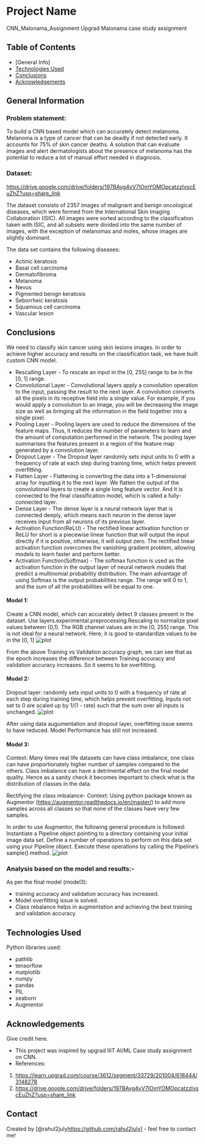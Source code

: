 # Project Name
CNN_Malonama_Assignment
Upgrad Malonama case study assignment

## Table of Contents
* [General Info]
* [Technologies Used](#technologies-used)
* [Conclusions](#conclusions)
* [Acknowledgements](#acknowledgements)

<!-- You can include any other section that is pertinent to your problem -->

## General Information
### Problem statement: 
To build a CNN based model which can accurately detect melanoma. 
Melanoma is a type of cancer that can be deadly if not detected early. 
It accounts for 75% of skin cancer deaths. 
A solution that can evaluate images and alert dermatologists about the presence of melanoma has the potential to reduce a lot of manual effort needed in diagnosis.

### Dataset:
https://drive.google.com/drive/folders/197BAvg4vV7IOmYOMOpcatzzIvscEuZhZ?usp=share_link

The dataset consists of 2357 images of malignant and benign oncological diseases, which were formed from the International Skin Imaging Collaboration (ISIC). All images were sorted according to the classification taken with ISIC, and all subsets were divided into the same number of images, with the exception of melanomas and moles, whose images are slightly dominant.

The data set contains the following diseases:
* Actinic keratosis
* Basal cell carcinoma
* Dermatofibroma
* Melanoma
* Nevus
* Pigmented benign keratosis
* Seborrheic keratosis
* Squamous cell carcinoma
* Vascular lesion

<!-- You don't have to answer all the questions - just the ones relevant to your project. -->

## Conclusions
We need to classify skin cancer using skin lesions images.
In order to achieve higher accuracy and results on the classification task, we have built custom CNN model.

- Rescalling Layer - To rescale an input in the [0, 255] range to be in the [0, 1] range.
- Convolutional Layer - Convolutional layers apply a convolution operation to the input, passing the result to the next layer. 
A convolution converts all the pixels in its receptive field into a single value. 
For example, if you would apply a convolution to an image, you will be decreasing the image size as well as bringing all the information in the field together into a single pixel.
- Pooling Layer - Pooling layers are used to reduce the dimensions of the feature maps. 
Thus, it reduces the number of parameters to learn and the amount of computation performed in the network. 
The pooling layer summarises the features present in a region of the feature map generated by a convolution layer.
- Dropout Layer - The Dropout layer randomly sets input units to 0 with a frequency of rate at each step during training time, which helps prevent overfitting.
- Flatten Layer - Flattening is converting the data into a 1-dimensional array for inputting it to the next layer. 
We flatten the output of the convolutional layers to create a single long feature vector. 
And it is connected to the final classification model, which is called a fully-connected layer.
- Dense Layer - The dense layer is a neural network layer that is connected deeply, which means each neuron in the dense layer receives input from all neurons of its previous layer.
- Activation Function(ReLU) - The rectified linear activation function or ReLU for short is a piecewise linear function that will output the input directly if it is positive, otherwise, it will output zero.
The rectified linear activation function overcomes the vanishing gradient problem, allowing models to learn faster and perform better.
- Activation Function(Softmax) - The softmax function is used as the activation function in the output layer of neural network models that predict a multinomial probability distribution. 
The main advantage of using Softmax is the output probabilities range. The range will 0 to 1, and the sum of all the probabilities will be equal to one.


#### Model 1:
Create a CNN model, which can accurately detect 9 classes present in the dataset. 
Use layers.experimental.preprocessing.Rescaling to normalize pixel values between (0,1). 
The RGB channel values are in the [0, 255] range. 
This is not ideal for a neural network. Here, it is good to standardize values to be in the [0, 1]
![plot](~/Desktop/Analysis_1.png)

From the above Training vs Validation accuracy graph, we can see that as the epoch increases the difference between Training accuracy and validation accuracy increases.
So it seems to be overfitting.


#### Model 2:
Dropout layer: randomly sets input units to 0 with a frequency of rate at each step during training time,
which helps prevent overfitting.
Inputs not set to 0 are scaled up by 1/(1 - rate) such that the sum over all inputs is unchanged.
![plot](~/Desktop/Analysis_2.png)

After using data augumentation and dropout layer, overfitting issue seems to have reduced.
Model Performance has still not increased.

#### Model 3:
Context: Many times real life datasets can have class imbalance, one class can have proportionately higher number of samples compared to the others. 
Class imbalance can have a detrimental effect on the final model quality. 
Hence as a sanity check it becomes important to check what is the distribution of classes in the data.

Rectifying the class imbalance-
Context: Using python package known as Augmentor (https://augmentor.readthedocs.io/en/master/) to add more samples across all classes so that none of the classes have very few samples.

In order to use Augmentor, the following general procedure is followed:
Instantiate a Pipeline object pointing to a directory containing your initial image data set.
Define a number of operations to perform on this data set using your Pipeline object.
Execute these operations by calling the Pipeline’s sample() method.
![plot](~/Desktop/Analysis_3.png)


### Analysis based on the model and results:- 
As per the final model (model3):
- training accuracy and validation accuracy has increased.
- Model overfitting issue is solved.
- Class rebalance helps in augmentation and achieving the best training and validation accuracy.

<!-- You don't have to answer all the questions - just the ones relevant to your project. -->


## Technologies Used
Python libraries used:
- pathlib
- tensorflow
- matplotlib
- numpy
- pandas
- PIL
- seaborn
- Augmentor


<!-- As the libraries versions keep on changing, it is recommended to mention the version of library used in this project -->

## Acknowledgements
Give credit here.
- This project was inspired by upgrad IIIT AI/ML Case study assignment on CNN.
- References:
1) https://learn.upgrad.com/course/3612/segment/33729/201004/618444/3148278
2) https://drive.google.com/drive/folders/197BAvg4vV7IOmYOMOpcatzzIvscEuZhZ?usp=share_link


## Contact
Created by [@rahul2july<https://github.com/rahul2july>] - feel free to contact me!


<!-- Optional -->
<!-- ## License -->
<!-- This project is open source and available under the [... License](). -->

<!-- You don't have to include all sections - just the one's relevant to your project --> 
